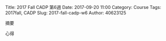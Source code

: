 Title: 2017 Fall CADP 第6週
Date: 2017-09-20 11:00
Category: Course
Tags: 2017fall, CADP
Slug: 2017-fall-cadp-w6
Author: 40623125

摘要

<!-- PELICAN_END_SUMMARY -->

心得